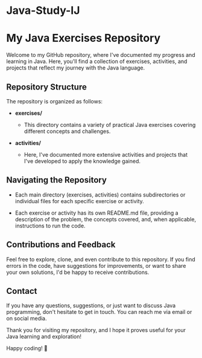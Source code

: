 # Java-Study-IJ

# My Java Exercises Repository

Welcome to my GitHub repository, where I've documented my progress and learning in Java. Here, you'll find a collection of exercises, activities, and projects that reflect my journey with the Java language.

## Repository Structure

The repository is organized as follows:

- **exercises/**
  - This directory contains a variety of practical Java exercises covering different concepts and challenges.

- **activities/**
  - Here, I've documented more extensive activities and projects that I've developed to apply the knowledge gained.

## Navigating the Repository

- Each main directory (exercises, activities) contains subdirectories or individual files for each specific exercise or activity.

- Each exercise or activity has its own README.md file, providing a description of the problem, the concepts covered, and, when applicable, instructions to run the code.

## Contributions and Feedback

Feel free to explore, clone, and even contribute to this repository. If you find errors in the code, have suggestions for improvements, or want to share your own solutions, I'd be happy to receive contributions.

## Contact

If you have any questions, suggestions, or just want to discuss Java programming, don't hesitate to get in touch. You can reach me via email or on social media.

Thank you for visiting my repository, and I hope it proves useful for your Java learning and exploration!

Happy coding! 🚀
